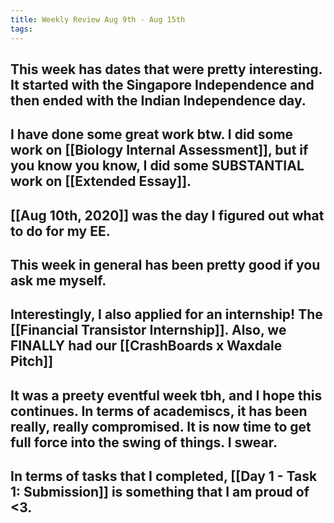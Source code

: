 ```yaml
---
title: Weekly Review Aug 9th - Aug 15th
tags:
---
```


## This week has dates that were pretty interesting. It started with the Singapore Independence and then ended with the Indian Independence day.
## I have done some great work btw. I did some work on [[Biology Internal Assessment]], but if you know you know, I did some SUBSTANTIAL work on [[Extended Essay]].
## [[Aug 10th, 2020]] was the day I figured out what to do for my EE.
## This week in general has been pretty good if you ask me myself.
## Interestingly, I also applied for an internship! The [[Financial Transistor Internship]]. Also, we FINALLY had our [[CrashBoards x Waxdale Pitch]]
## It was a preety eventful week tbh, and I hope this continues. In terms of academiscs, it has been really, really compromised. It is now time to get full force into the swing of things. I swear.
## In terms of tasks that I completed, [[Day 1 - Task 1: Submission]] is something that I am proud of <3.
